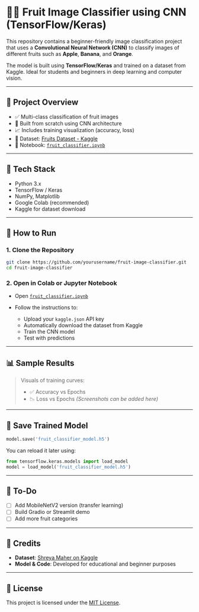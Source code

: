 # 🍎🍌 Fruit Image Classifier using CNN (TensorFlow/Keras)

This repository contains a beginner-friendly image classification project that uses a **Convolutional Neural Network (CNN)** to classify images of different fruits such as **Apple**, **Banana**, and **Orange**.

The model is built using **TensorFlow/Keras** and trained on a dataset from Kaggle. Ideal for students and beginners in deep learning and computer vision.

---

## 📂 Project Overview

- ✅ Multi-class classification of fruit images
- 🧠 Built from scratch using CNN architecture
- 📈 Includes training visualization (accuracy, loss)
- 📁 Dataset: [Fruits Dataset - Kaggle](https://www.kaggle.com/datasets/shreyapmaher/fruits-dataset-images)
- 📓 Notebook: [`fruit_classifier.ipynb`](./fruit_classifier.ipynb)

---

## 🧠 Tech Stack

- Python 3.x
- TensorFlow / Keras
- NumPy, Matplotlib
- Google Colab (recommended)
- Kaggle for dataset download

---

## 🚀 How to Run

### 1. Clone the Repository

```bash
git clone https://github.com/yourusername/fruit-image-classifier.git
cd fruit-image-classifier
````

### 2. Open in Colab or Jupyter Notebook

* Open [`fruit_classifier.ipynb`](./fruit_classifier.ipynb)
* Follow the instructions to:

  * Upload your `kaggle.json` API key
  * Automatically download the dataset from Kaggle
  * Train the CNN model
  * Test with predictions

---

## 📊 Sample Results

> Visuals of training curves:
>
> * ✅ Accuracy vs Epochs
> * 📉 Loss vs Epochs
>   *(Screenshots can be added here)*

---

## 💾 Save Trained Model

```python
model.save('fruit_classifier_model.h5')
```

You can reload it later using:

```python
from tensorflow.keras.models import load_model
model = load_model('fruit_classifier_model.h5')
```

---

## 📌 To-Do

* [ ] Add MobileNetV2 version (transfer learning)
* [ ] Build Gradio or Streamlit demo
* [ ] Add more fruit categories

---

## 🙏 Credits

* **Dataset**: [Shreya Maher on Kaggle](https://www.kaggle.com/datasets/shreyapmaher/fruits-dataset-images)
* **Model & Code**: Developed for educational and beginner purposes

---

## 📜 License

This project is licensed under the [MIT License](LICENSE).
